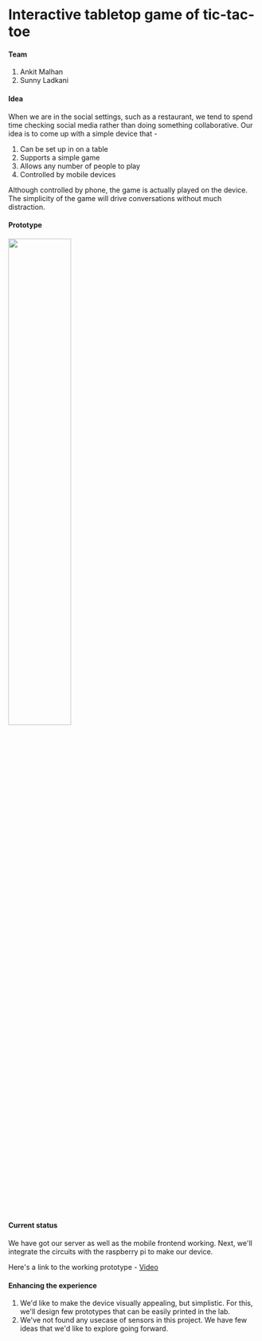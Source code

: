 # Interactive tabletop game of tic-tac-toe

#### Team
1. Ankit Malhan
2. Sunny Ladkani

#### Idea
When we are in the social settings, such as a restaurant, we tend to spend time checking social media rather than doing something collaborative. Our idea is to come up with a simple device that -
1. Can be set up in on a table
2. Supports a simple game
3. Allows any number of people to play
4. Controlled by mobile devices

Although controlled by phone, the game is actually played on the device. The simplicity of the game will drive conversations without much distraction. 

#### Prototype
<img src="https://i.imgur.com/DjagZCb.png" width="50%" height="50%"/>

#### Current status
We have got our server as well as the mobile frontend working. Next, we'll integrate the circuits with the raspberry pi to make our device.

Here's a link to the working prototype - 
[Video](https://youtu.be/q3KNJPQ6nKk)

#### Enhancing the experience
1. We'd like to make the device visually appealing, but simplistic. For this, we'll design few prototypes that can be easily printed in the lab.
2. We've not found any usecase of sensors in this project. We have few ideas that we'd like to explore going forward.
